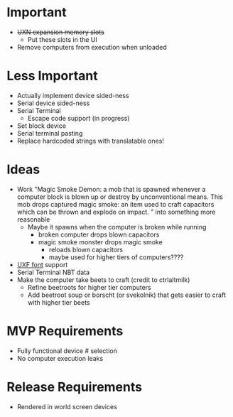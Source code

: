 # Important
* ~~UXN expansion memory slots~~
  * Put these slots in the UI
* Remove computers from execution when unloaded

# Less Important
* Actually implement device sided-ness
* Serial device sided-ness
* Serial Terminal
  * Escape code support (in progress)
* Set block device
* Serial terminal pasting
* Replace hardcoded strings with translatable ones!

# Ideas
* Work "Magic Smoke Demon: a mob that is spawned whenever a computer block is blown up or destroy by unconventional means. This mob drops captured magic smoke: an item used to craft capacitors which can be thrown and explode on impact.
  " into something more reasonable
  * Maybe it spawns when the computer is broken while running
    * broken computer drops blown capacitors
    * magic smoke monster drops magic smoke
      * reloads blown capacitors
      * maybe used for higher tiers of computers????
* [UXF font](https://wiki.xxiivv.com/site/ufx_format.html) support
* Serial Terminal NBT data
* Make the computer take beets to craft (credit to ctrlaltmilk)
  * Refine beetroots for higher tier computers
  * Add beetroot soup or borscht (or svekolnik) that gets easier to craft with higher tier beets
  
# MVP Requirements
* Fully functional device # selection
* No computer execution leaks

# Release Requirements
* Rendered in world screen devices
